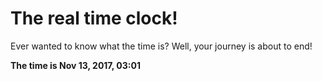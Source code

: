 # The real time clock!

Ever wanted to know what the time is? Well, your journey is about to end!

**The time is Nov 13, 2017, 03:01**